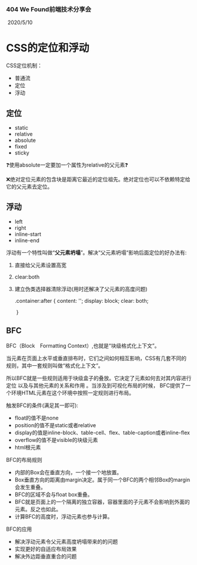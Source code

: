 ### 404 We Found前端技术分享会

​                                                             2020/5/10

# CSS的定位和浮动

CSS定位机制：

- 普通流
- 定位
- 浮动

## 定位

- static
- relative
- absolute
- fixed
- sticky







❓使用absolute一定要加一个属性为relative的父元素❓

​		❌绝对定位元素的包含块是距离它最近的定位祖先。绝对定位也可以不依赖特定给它的父元素去定位。

## 浮动

- left
- right
- inline-start
- inline-end

浮动有一个特性叫做“**父元素坍塌**”。解决“父元素坍塌“影响后面定位的好办法有:

1. 直接给父元素设置高宽

2. clear:both

3. 建立伪类选择器清除浮动(用时还解决了父元素的高度问题)

   .container:after { 
   				content: '';
   				display: block;
   				clear: both;

   ​	} 

## BFC

BFC（Block　Formatting Context）,也就是“块级格式化上下文”。

当元素在页面上水平或垂直排布时，它们之间如何相互影响，CSS有几套不同的规则，其中一套规则叫做“格式化上下文”。

所以BFC就是一些规则适用于块级盒子的叠放。它决定了元素如何去对其内容进行定位 以及与其他元素的关系和作用 。当涉及到可视化布局的时候， BFC提供了一个环境HTML元素在这个环境中按照一定规则进行布局。

触发BFC的条件(满足其一即可):

- float的值不是none
- position的值不是static或者relative
- display的值是inline-block、table-cell、flex、table-caption或者inline-flex
- overflow的值不是visible的块级元素 
- html根元素

BFC的布局规则

- 内部的Box会在垂直方向，一个接一个地放置。
- Box垂直方向的距离由margin决定。属于同一个BFC的两个相邻Box的margin会发生重叠。
- BFC的区域不会与float box重叠。
- BFC就是页面上的一个隔离的独立容器，容器里面的子元素不会影响到外面的元素。反之也如此。
- 计算BFC的高度时，浮动元素也参与计算。

BFC的应用

- 解决浮动元素令父元素高度坍塌带来的的问题
- 实现更好的自适应布局效果
- 解决外边距垂直重合的问题